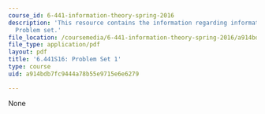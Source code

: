 ```yaml
---
course_id: 6-441-information-theory-spring-2016
description: 'This resource contains the information regarding information theory:
  Problem set.'
file_location: /coursemedia/6-441-information-theory-spring-2016/a914bdb7fc9444a78b55e9715e6e6279_MIT6_441S16_problem_set1.pdf
file_type: application/pdf
layout: pdf
title: '6.441S16: Problem Set 1'
type: course
uid: a914bdb7fc9444a78b55e9715e6e6279

---
```

None